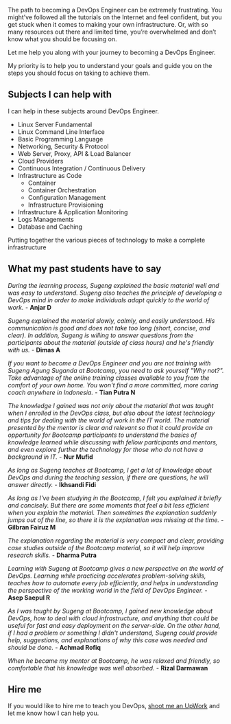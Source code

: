The path to becoming a DevOps Engineer can be extremely frustrating. You might’ve followed all the tutorials on the Internet and feel confident, but you get stuck when it comes to making your own infrastructure. Or, with so many resources out there and limited time, you’re overwhelmed and don’t know what you should be focusing on.

Let me help you along with your journey to becoming a DevOps Engineer.

My priority is to help you to understand your goals and guide you on the steps you should focus on taking to achieve them.

## Subjects I can help with

I can help in these subjects around DevOps Engineer.

- Linux Server Fundamental
- Linux Command Line Interface
- Basic Programming Language
- Networking, Security & Protocol
- Web Server, Proxy, API & Load Balancer
- Cloud Providers
- Continuous Integration / Continuous Delivery
- Infrastructure as Code
  - Container
  - Container Orchestration
  - Configuration Management
  - Infrastructure Provisioning
- Infrastructure & Application Monitoring
- Logs Managements
- Database and Caching

Putting together the various pieces of technology to make a complete infrastructure

## What my past students have to say

*During the learning process, Sugeng explained the basic material well and was easy to understand. Sugeng also teaches the principle of developing a DevOps mind in order to make individuals adapt quickly to the world of work.* - **Anjar D**

*Sugeng explained the material slowly, calmly, and easily understood. His communication is good and does not take too long (short, concise, and clear). In addition, Sugeng is willing to answer questions from the participants about the material (outside of class hours) and he's friendly with us.* - **Dimas A**

*If you want to become a DevOps Engineer and you are not training with Sugeng Agung Suganda at Bootcamp, you need to ask yourself "Why not?". Take advantage of the online training classes available to you from the comfort of your own home. You won't find a more committed, more caring coach anywhere in Indonesia.* - **Tian Putra N**

*The knowledge I gained was not only about the material that was taught when I enrolled in the DevOps class, but also about the latest technology and tips for dealing with the world of work in the IT world. The material presented by the mentor is clear and relevant so that it could provide an opportunity for Bootcamp participants to understand the basics of knowledge learned while discussing with fellow participants and mentors, and even explore further the technology for those who do not have a background in IT.* - **Nur Mufid**

*As long as Sugeng teaches at Bootcamp, I get a lot of knowledge about DevOps and during the teaching session, if there are questions, he will answer directly.* - **Ikhsandi Fidi**

*As long as I've been studying in the Bootcamp, I felt you explained it briefly and concisely. But there are some moments that feel a bit less efficient when you explain the material. Then sometimes the explanation suddenly jumps out of the line, so there it is the explanation was missing at the time.* - **Gilbran Fairuz M**

*The explanation regarding the material is very compact and clear, providing case studies outside of the Bootcamp material, so it will help improve research skills.* - **Dharma Putra**

*Learning with Sugeng at Bootcamp gives a new perspective on the world of DevOps. Learning while practicing accelerates problem-solving skills, teaches how to automate every job efficiently, and helps in understanding the perspective of the working world in the field of DevOps Engineer.* - **Asep Saepul R**

*As I was taught by Sugeng at Bootcamp, I gained new knowledge about DevOps, how to deal with cloud infrastructure, and anything that could be useful for fast and easy deployment on the server-side. On the other hand, if I had a problem or something I didn't understand, Sugeng could provide help, suggestions, and explanations of why this case was needed and should be done.* - **Achmad Rofiq**

*When he became my mentor at Bootcamp, he was relaxed and friendly, so comfortable that his knowledge was well absorbed.* - **Rizal Darmawan**

## Hire me

If you would like to hire me to teach you DevOps, [shoot me an UpWork](https://www.upwork.com/freelancers/~01613415730ea0a278) and let me know how I can help you.
